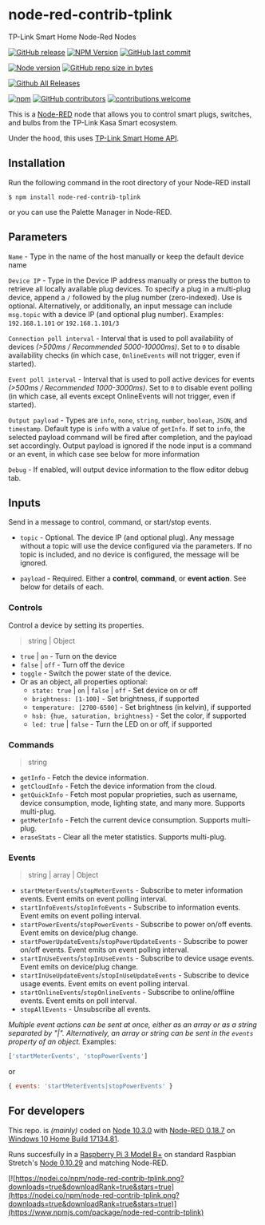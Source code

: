 # node-red-contrib-tplink

TP-Link Smart Home Node-Red Nodes

[![GitHub release](https://img.shields.io/github/release/caseyjhol/node-red-contrib-tplink.svg?style=flat-square)](https://github.com/caseyjhol/node-red-contrib-tplink/releases) [![NPM Version](https://img.shields.io/npm/v/node-red-contrib-tplink.svg?style=flat-square)](https://www.npmjs.com/package/node-red-contrib-tplink) [![GitHub last commit](https://img.shields.io/github/last-commit/caseyjhol/node-red-contrib-tplink.svg?style=flat-square)](https://github.com/caseyjhol/node-red-contrib-tplink/commits/master)

[![Node version](https://img.shields.io/node/v/node-red-contrib-tplink.svg?style=flat-square)](http://nodejs.org/download/) [![GitHub repo size in bytes](https://img.shields.io/github/repo-size/caseyjhol/node-red-contrib-tplink.svg?style=flat-square)](https://github.com/caseyjhol/node-red-contrib-tplink)

[![Github All Releases](https://img.shields.io/github/downloads/caseyjhol/node-red-contrib-tplink/total.svg?style=flat-square)](https://github.com/caseyjhol/node-red-contrib-tplink/releases)

[![npm](https://img.shields.io/npm/l/node-red-contrib-tplink.svg?style=flat-square)](https://github.com/caseyjhol/node-red-contrib-tplink/blob/master/LICENSE) [![GitHub contributors](https://img.shields.io/github/contributors/caseyjhol/node-red-contrib-tplink.svg?style=flat-square)](https://github.com/caseyjhol/node-red-contrib-tplink/graphs/contributors) [![contributions welcome](https://img.shields.io/badge/contributions-welcome-brightgreen.svg?style=flat-square)](https://github.com/caseyjhol/node-red-contrib-tplink/issues)

This is a [Node-RED](https://nodered.org/) node that allows you to control smart plugs, switches, and bulbs from the TP-Link Kasa Smart ecosystem.

Under the hood, this uses [TP-Link Smart Home API](https://github.com/plasticrake/tplink-smarthome-api).

## Installation

Run the following command in the root directory of your Node-RED install

`$ npm install node-red-contrib-tplink`

or you can use the Palette Manager in Node-RED.

## Parameters

`Name` - Type in the name of the host manually or keep the default device name

`Device IP` - Type in the Device IP address manually or press the button to retrieve all locally available plug devices. To specify a plug in a multi-plug device, append a `/` followed by the plug number (zero-indexed). Use is optional. Alternatively, or additionally, an input message can include `msg.topic` with a device IP (and optional plug number). Examples: `192.168.1.101` or `192.168.1.101/3`

`Connection poll interval` - Interval that is used to poll availability of devices _(>500ms / Recommended 5000-10000ms)_. Set to `0` to disable availability checks (in which case, `OnlineEvents` will not trigger, even if started).

`Event poll interval` - Interval that is used to poll active devices for events _(>500ms / Recommended 1000-3000ms)_. Set to `0` to disable event polling (in which case, all events except OnlineEvents will not trigger, even if started).

`Output payload` - Types are `info`, `none`, `string`, `number`, `boolean`, `JSON`, and `timestamp`. Default type is `info` with a value of `getInfo`. If set to `info`, the selected payload command will be fired after completion, and the payload set accordingly. Output payload is ignored if the node input is a command or an event, in which case see below for more information

`Debug` - If enabled, will output device information to the flow editor debug tab.

## Inputs

Send in a message to control, command, or start/stop events.

- `topic` - Optional. The device IP (and optional plug). Any message without a topic will use the device configured via the parameters. If no topic is included, and no device is configured, the message will be ignored.

- `payload` - Required. Either a **control**, **command**, or **event action**. See below for details of each.

### Controls

Control a device by setting its properties.

> string | Object

-  `true` | `on` - Turn on the device
-  `false` | `off` - Turn off the device
-  `toggle` - Switch the power state of the device.
- Or as an object, all properties optional:
	-  `state: true` | `on` | `false` | `off` - Set device on or off
	-  `brightness: [1-100]` - Set brightness, if supported
	-  `temperature: [2700-6500]` - Set brightness (in kelvin), if supported
	-  `hsb: {hue, saturation, brightness}` - Set the color, if supported
	-  `led: true` | `false` - Turn the LED on or off, if supported

### Commands

> string

- `getInfo` - Fetch the device information.
- `getCloudInfo` - Fetch the device information from the cloud.
- `getQuickInfo` - Fetch most popular proprieties, such as username, device consumption, mode, lighting state, and many more. Supports multi-plug.
- `getMeterInfo` - Fetch the current device consumption. Supports multi-plug.
- `eraseStats` - Clear all the meter statistics. Supports multi-plug.

### Events

> string | array | Object

- `startMeterEvents`/`stopMeterEvents` - Subscribe to meter information events. Event emits on event polling interval.
- `startInfoEvents`/`stopInfoEvents` - Subscribe to information events. Event emits on event polling interval.
- `startPowerEvents`/`stopPowerEvents` - Subscribe to power on/off events. Event emits on device/plug change.
- `startPowerUpdateEvents`/`stopPowerUpdateEvents` - Subscribe to power on/off events. Event emits on event polling interval.
- `startInUseEvents`/`stopInUseEvents` - Subscribe to device usage events. Event emits on device/plug change.
- `startInUseUpdateEvents`/`stopInUseUpdateEvents` - Subscribe to device usage events. Event emits on event polling interval.
- `startOnlineEvents`/`stopOnlineEvents` - Subscribe to online/offline events. Event emits on poll interval.
- `stopAllEvents` - Unsubscribe all events.

_Multiple event actions can be sent at once, either as an array or as a string separated by "|". Alternatively, an array or string can be sent in the `events` property of an object._
Examples:

```js
['startMeterEvents', 'stopPowerEvents']
```

or

```js
{ events: 'startMeterEvents|stopPowerEvents' }
```

## For developers

This repo. is _(mainly)_ coded on [Node 10.3.0](https://github.com/nodejs/node/blob/master/doc/changelogs/CHANGELOG_V10.md#10.3.0) with [Node-RED 0.18.7](https://github.com/node-red/node-red/blob/master/CHANGELOG.md) on [Windows 10 Home Build 17134.81](https://support.microsoft.com/ro-ro/help/4100403/windows-10-update-kb4100403).

Runs succesfully in a [Raspberry Pi 3 Model B+](https://www.raspberrypi.org/products/raspberry-pi-3-model-b-plus/) on standard Raspbian Stretch's [Node 0.10.29](https://nodejs.org/en/blog/release/v0.10.29/) and matching Node-RED.

[![https://nodei.co/npm/node-red-contrib-tplink.png?downloads=true&downloadRank=true&stars=true](https://nodei.co/npm/node-red-contrib-tplink.png?downloads=true&downloadRank=true&stars=true)](https://www.npmjs.com/package/node-red-contrib-tplink)
